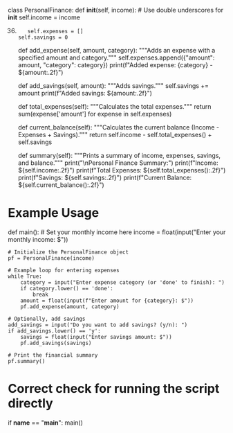 class PersonalFinance:
    def __init__(self, income):  # Use double underscores for __init__
        self.income = income

36.        self.expenses = []
        self.savings = 0

    def add_expense(self, amount, category):
        """Adds an expense with a specified amount and category."""
        self.expenses.append({"amount": amount, "category": category})
        print(f"Added expense: {category} - ${amount:.2f}")

    def add_savings(self, amount):
        """Adds savings."""
        self.savings += amount
        print(f"Added savings: ${amount:.2f}")

    def total_expenses(self):
        """Calculates the total expenses."""
        return sum(expense['amount'] for expense in self.expenses)

    def current_balance(self):
        """Calculates the current balance (Income - Expenses + Savings)."""
        return self.income - self.total_expenses() + self.savings

    def summary(self):
        """Prints a summary of income, expenses, savings, and balance."""
        print("\nPersonal Finance Summary:")
        print(f"Income: ${self.income:.2f}")
        print(f"Total Expenses: ${self.total_expenses():.2f}")
        print(f"Savings: ${self.savings:.2f}")
        print(f"Current Balance: ${self.current_balance():.2f}")

# Example Usage

def main():
    # Set your monthly income here
    income = float(input("Enter your monthly income: $"))

    # Initialize the PersonalFinance object
    pf = PersonalFinance(income)

    # Example loop for entering expenses
    while True:
        category = input("Enter expense category (or 'done' to finish): ")
        if category.lower() == 'done':
            break
        amount = float(input(f"Enter amount for {category}: $"))
        pf.add_expense(amount, category)

    # Optionally, add savings
    add_savings = input("Do you want to add savings? (y/n): ")
    if add_savings.lower() == 'y':
        savings = float(input("Enter savings amount: $"))
        pf.add_savings(savings)

    # Print the financial summary
    pf.summary()


# Correct check for running the script directly
if __name__ == "__main__":
    main()

